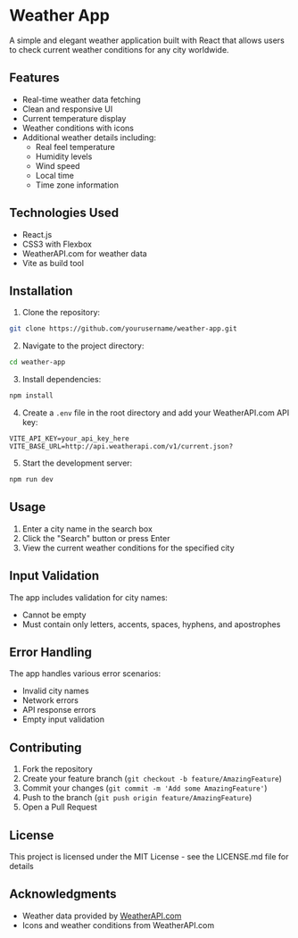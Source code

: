 # Weather App

A simple and elegant weather application built with React that allows users to check current weather conditions for any city worldwide.

## Features

-   Real-time weather data fetching
-   Clean and responsive UI
-   Current temperature display
-   Weather conditions with icons
-   Additional weather details including:
    -   Real feel temperature
    -   Humidity levels
    -   Wind speed
    -   Local time
    -   Time zone information

## Technologies Used

-   React.js
-   CSS3 with Flexbox
-   WeatherAPI.com for weather data
-   Vite as build tool

## Installation

1. Clone the repository:

```bash
git clone https://github.com/yourusername/weather-app.git
```

2. Navigate to the project directory:

```bash
cd weather-app
```

3. Install dependencies:

```bash
npm install
```

4. Create a `.env` file in the root directory and add your WeatherAPI.com API key:

```env
VITE_API_KEY=your_api_key_here
VITE_BASE_URL=http://api.weatherapi.com/v1/current.json?
```

5. Start the development server:

```bash
npm run dev
```

## Usage

1. Enter a city name in the search box
2. Click the "Search" button or press Enter
3. View the current weather conditions for the specified city

## Input Validation

The app includes validation for city names:

-   Cannot be empty
-   Must contain only letters, accents, spaces, hyphens, and apostrophes

## Error Handling

The app handles various error scenarios:

-   Invalid city names
-   Network errors
-   API response errors
-   Empty input validation

## Contributing

1. Fork the repository
2. Create your feature branch (`git checkout -b feature/AmazingFeature`)
3. Commit your changes (`git commit -m 'Add some AmazingFeature'`)
4. Push to the branch (`git push origin feature/AmazingFeature`)
5. Open a Pull Request

## License

This project is licensed under the MIT License - see the LICENSE.md file for details

## Acknowledgments

-   Weather data provided by [WeatherAPI.com](https://www.weatherapi.com/)
-   Icons and weather conditions from WeatherAPI.com
